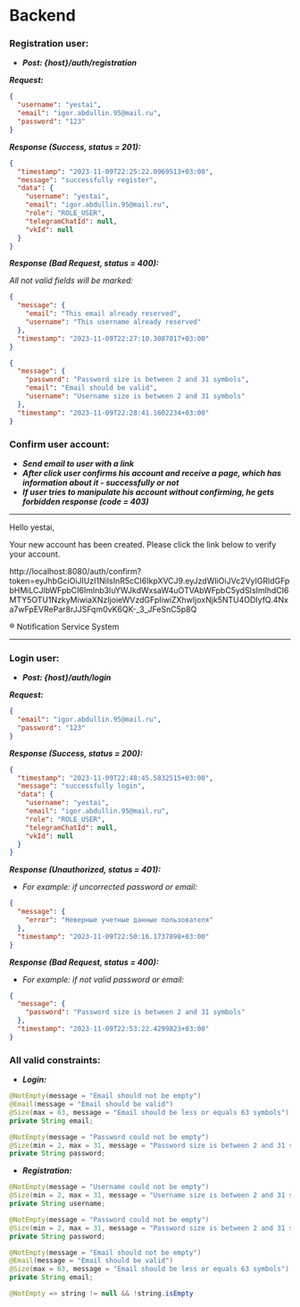 # Backend

### Registration user:

+ ***Post: {host}/auth/registration***

***Request:***

```json
{
  "username": "yestai",
  "email": "igor.abdullin.95@mail.ru",
  "password": "123"
}
```

***Response (Success, status = 201):***


```json
{
  "timestamp": "2023-11-09T22:25:22.0969513+03:00",
  "message": "successfully register",
  "data": {
    "username": "yestai",
    "email": "igor.abdullin.95@mail.ru",
    "role": "ROLE_USER",
    "telegramChatId": null,
    "vkId": null
  }
}
```

***Response (Bad Request, status = 400):***

*All not valid fields will be marked:*

```json
{
  "message": {
    "email": "This email already reserved",
    "username": "This username already reserved"
  },
  "timestamp": "2023-11-09T22:27:10.3087017+03:00"
}
```

```json
{
  "message": {
    "password": "Password size is between 2 and 31 symbols",
    "email": "Email should be valid",
    "username": "Username size is between 2 and 31 symbols"
  },
  "timestamp": "2023-11-09T22:28:41.1602234+03:00"
}
```

### Confirm user account:

+ ***Send email to user with a link***
+ ***After click user confirms his account and receive a page, which has information about it - successfully or not***
+ ***If user tries to manipulate his account without confirming, he gets forbidden response (code = 403)***
----
Hello yestai,

Your new account has been created. Please click the link below to verify your account.

http://localhost:8080/auth/confirm?token=eyJhbGciOiJIUzI1NiIsInR5cCI6IkpXVCJ9.eyJzdWIiOiJVc2VyIGRldGFpbHMiLCJlbWFpbCI6Imlnb3IuYWJkdWxsaW4uOTVAbWFpbC5ydSIsImlhdCI6MTY5OTU1NzkyMiwiaXNzIjoieWVzdGFpIiwiZXhwIjoxNjk5NTU4ODIyfQ.4Nxa7wFpEVRePar8rJJSFqm0vK6QK-_3_JFeSnC5p8Q

® Notification Service System

---

### Login user:

+ ***Post: {host}/auth/login***

***Request:***

```json
{
  "email": "igor.abdullin.95@mail.ru",
  "password": "123"
}
```

***Response (Success, status = 200):***


```json
{
  "timestamp": "2023-11-09T22:48:45.5832515+03:00",
  "message": "successfully login",
  "data": {
    "username": "yestai",
    "email": "igor.abdullin.95@mail.ru",
    "role": "ROLE_USER",
    "telegramChatId": null,
    "vkId": null
  }
}
```

***Response (Unauthorized, status = 401):***

+ *For example: if uncorrected password or email:*

```json
{
  "message": {
    "error": "Неверные учетные данные пользователя"
  },
  "timestamp": "2023-11-09T22:50:16.1737898+03:00"
}
```
***Response (Bad Request, status = 400):***
+ *For example: if not valid password or email:*
```json
{
  "message": {
    "password": "Password size is between 2 and 31 symbols"
  },
  "timestamp": "2023-11-09T22:53:22.4299823+03:00"
}
```
### All valid constraints:
+ ***Login:***
```java
@NotEmpty(message = "Email should not be empty")
@Email(message = "Email should be valid")
@Size(max = 63, message = "Email should be less or equals 63 symbols")
private String email;

@NotEmpty(message = "Password could not be empty")
@Size(min = 2, max = 31, message = "Password size is between 2 and 31 symbols")
private String password; 
```

+ ***Registration:***
```java
@NotEmpty(message = "Username could not be empty")
@Size(min = 2, max = 31, message = "Username size is between 2 and 31 symbols")
private String username;

@NotEmpty(message = "Password could not be empty")
@Size(min = 2, max = 31, message = "Password size is between 2 and 31 symbols")
private String password;

@NotEmpty(message = "Email should not be empty")
@Email(message = "Email should be valid")
@Size(max = 63, message = "Email should be less or equals 63 symbols")
private String email;
```

```java
@NotEmpty => string != null && !string.isEmpty 
```
